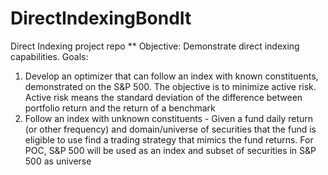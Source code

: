 # DirectIndexingBondIt
Direct Indexing project repo
** Objective: Demonstrate direct indexing capabilities. Goals:
1. Develop an optimizer that can follow an index with known constituents, demonstrated on the S&P 500.
The objective is to minimize active risk.
Active risk means the standard deviation of the difference between portfolio return and the return of a benchmark
2. Follow an index with unknown constituents - Given a fund daily return (or other frequency) and domain/universe of securities that the fund is eligible to use find a trading strategy that mimics the fund returns.
For POC, S&P 500 will be used as an index and subset of securities in S&P 500 as universe

